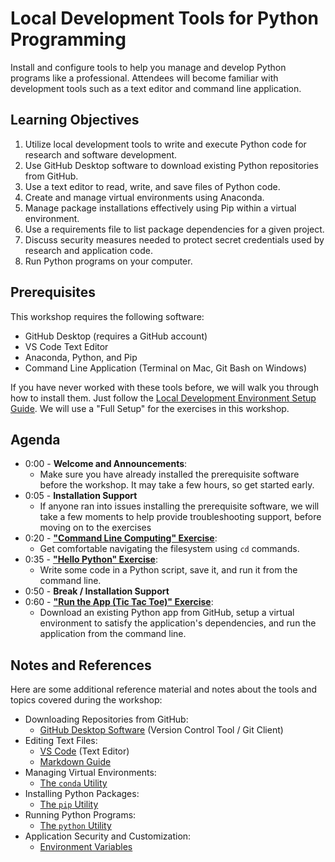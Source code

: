 # Local Development Tools for Python Programming

Install and configure tools to help you manage and develop Python programs like a professional. Attendees will become familiar with development tools such as a text editor and command line application.

## Learning Objectives

1. Utilize local development tools to write and execute Python code for research and software development.
2. Use GitHub Desktop software to download existing Python repositories from GitHub.
3. Use a text editor to read, write, and save files of Python code.
4. Create and manage virtual environments using Anaconda.
5. Manage package installations effectively using Pip within a virtual environment.
6. Use a requirements file to list package dependencies for a given project.
7. Discuss security measures needed to protect secret credentials used by research and application code.
8. Run Python programs on your computer.

## Prerequisites

This workshop requires the following software:

+ GitHub Desktop (requires a GitHub account)
+ VS Code Text Editor
+ Anaconda, Python, and Pip
+ Command Line Application (Terminal on Mac, Git Bash on Windows)

If you have never worked with these tools before, we will walk you through how to install them. Just follow the [Local Development Environment Setup Guide](./prereqs/local-dev-setup/index.md). We will use a "Full Setup" for the exercises in this workshop.

## Agenda

+ 0:00 - **Welcome and Announcements**:
  + Make sure you have already installed the prerequisite software before the workshop. It may take a few hours, so get started early.
+ 0:05 - **Installation Support**
  + If anyone ran into issues installing the prerequisite software, we will take a few moments to help provide troubleshooting support, before moving on to the exercises
+ 0:20 - **["Command Line Computing" Exercise](./exercises/command-line-computing/index.md)**:
  + Get comfortable navigating the filesystem using `cd` commands.
+ 0:35 - **["Hello Python" Exercise](./exercises/hello-python/index.md)**:
  + Write some code in a Python script, save it, and run it from the command line.
+ 0:50 - **Break / Installation Support**
+ 0:60 - **["Run the App (Tic Tac Toe)" Exercise](./exercises/run-the-app/index.md)**:
  + Download an existing Python app from GitHub, setup a virtual environment to satisfy the application's dependencies, and run the application from the command line.

## Notes and References

Here are some additional reference material and notes about the tools and topics covered during the workshop:

  + Downloading Repositories from GitHub:
    + [GitHub Desktop Software](./notes/github-desktop.md) (Version Control Tool / Git Client)
  + Editing Text Files:
    + [VS Code](./notes/vs-code.md) (Text Editor)
    + [Markdown Guide](https://www.markdownguide.org/basic-syntax/)
  + Managing Virtual Environments:
    + [The `conda` Utility](./notes/clis/conda.md)
  + Installing Python Packages:
    + [The `pip` Utility](./notes/clis/pip.md)
  + Running Python Programs:
    + [The `python` Utility](./notes/clis/python.md)
  + Application Security and Customization:
    + [Environment Variables](./notes/environment-variables.md)
